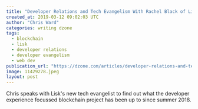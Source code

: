 ```yaml
---
title: "Developer Relations and Tech Evangelism With Rachel Black of Lisk"
created_at: 2019-03-12 09:02:03 UTC
author: "Chris Ward"
categories: writing dzone
tags:
  - blockchain
  - lisk
  - developer relations
  - developer evangelism
  - web dev
publication_url: "https://dzone.com/articles/developer-relations-and-tech-evangelism-with-rache"
image: 11429278.jpeg
layout: post
---
```

Chris speaks with Lisk's new tech evangelist to find out what the developer experience focussed blockchain project has been up to since summer 2018.

